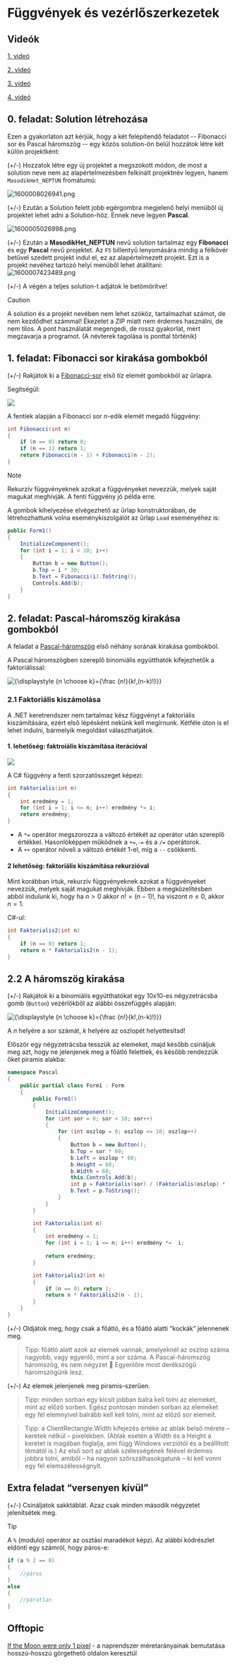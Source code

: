 # Függvények és vezérlőszerkezetek

## Videók

[1. videó](S1fgv1-1.m4v)

[2. videó](S1fgv2-2.m4v)

[3. videó](S1fgv3-3.m4v)

[4. videó](S1fgv4-4.m4v)

## 0. feladat: Solution létrehozása

Ezen a gyakorlaton azt kérjük, hogy a két felépítendő feladatot -- Fibonacci sor és Pascal háromszög -- egy közös solution-ön belül hozzátok létre két külön projektként:

(+/-) Hozzatok létre egy új projektet a megszokott módon, de most a solution neve nem az alapértelmezésben felkínált projektnév legyen, hanem `MasodikHet_NEPTUN` fromátumú:

![1600008026941.png](../../images/1600008026941.png)

(+/-) Ezután a Solution felett jobb egérgombra megjelenő helyi menüből új projektet lehet adni a Solution-höz. Ennek neve legyen **Pascal**.

![1600005026998.png](../../images/1600005026998.png)

(+/-) Ezután a **MasodikHet_NEPTUN** nevű solution tartalmaz egy **Fibonacci** és egy **Pascal** nevű projektet. Az `F5` billentyű lenyomására mindig a félkövér betűvel szedett projekt indul el, ez az alapértelmezett projekt. Ezt is a projekt nevéhez tartozó helyi menüből lehet átállítani:  
![1600007423489.png](../../images/1600007423489.png)

(+/-) A végén a teljes solution-t adjátok le betömörítve!

> [!CAUTION]
> A solution és a projekt nevében nem lehet szóköz, tartalmazhat számot, de nem kezdődhet számmal! Ékezetet a ZIP miatt nem érdemes használni, de nem tilos. A pont használatát megengedi, de rossz gyakorlat, mert megzavarja a programot. (A névterek tagolása is ponttal történik)

## 1. feladat: Fibonacci sor kirakása gombokból

(+/-)  Rakjátok ki a  [Fibonacci-sor](https://hu.wikipedia.org/wiki/Fibonacci-sz%C3%A1mok)  első tíz elemét gombokból az űrlapra. 

Segítségül:

![](https://wikimedia.org/api/rest_v1/media/math/render/svg/47f0f322e5c0d6f9ef56bd8236e4163f8816e870)


A fentiek alapján a Fibonacci sor *n*-edik elemét megadó függvény:

```csharp
int Fibonacci(int n)
{
    if (n == 0) return 0;
    if (n == 1) return 1;
    return Fibonacci(n - 1) + Fibonacci(n - 2);
}
```

> [!NOTE]
> Rekurzív függvényeknek azokat a függvényeket nevezzük, melyek saját magukat meghívják. A fenti függvény jó példa erre. 

A gombok kihelyezése elvégezhető az űrlap konstruktorában, de létrehozhattunk volna eseménykiszolgálót az űrlap `Load` eseményéhez is:

```csharp
public Form1()
{
    InitializeComponent();
    for (int i = 1; i < 10; i++)
    { 
        Button b = new Button();
        b.Top = i * 30;
        b.Text = Fibonacci(i).ToString();
        Controls.Add(b);
    }
}      
```

## 2. feladat: Pascal-háromszög kirakása gombokból

A feladat a  [Pascal-háromszög](https://hu.wikipedia.org/wiki/Pascal-h%C3%A1romsz%C3%B6g)  első néhány sorának kirakása gombokból.

A Pascal háromszögben szereplő binomiális együtthatók kifejezhetők a faktoriálissal:

![{\displaystyle {n \choose k}={\frac {n!}{k!\,(n-k)!}}}](https://wikimedia.org/api/rest_v1/media/math/render/svg/c42a41f48e94296543f7f82ae26e19f69cc73ece)

### 2.1 Faktoriális kiszámolása

A .NET keretrendszer nem tartalmaz kész függvényt a faktoriális kiszámítására, ezért első lépésként nekünk kell megírnunk. Kétféle úton is el lehet indulni, bármelyik megoldást választhatjátok.

#### 1. lehetőség: faktroiális kiszámítása iterációval

![](https://wikimedia.org/api/rest_v1/media/math/render/svg/4234ee890533fa15c15af33b07648b46ef87f08a)

A C# függvény a fenti szorzatösszeget képezi:

```csharp
int Faktorialis(int n)
{
    int eredmény = 1;
    for (int i = 1; i <= n; i++) eredmény *= i;
    return eredmény;
}

```

- A `*=` operátor megszorozza a változó értékét az operátor után szereplő értékkel. Hasonlóképpen működnek a `+=`,`-=` és a `/=` operátorok. 
- A `++` operátor növeli a változó értékét 1-el, míg a `--` csökkenti. 

#### 2 lehetőség: faktoriális kiszámítása rekurzióval

Mint korábban írtuk, rekurzív függvényeknek azokat a függvényeket nevezzük, melyek saját magukat meghívják. Ebben a megközelítésben abból indulunk ki, hogy ha $n>0$ akkor $n!=(n-1)!$, ha viszont $n\leq0$, akkor $n=1$. 

C#-ul:

```csharp
int Faktorialis2(int n)
{ 
    if (n == 0) return 1;
    return n * Faktorialis2(n - 1);            
}
```

## 2.2 A háromszög kirakása

(+/-)  Rakjátok ki a binomiális együtthatókat egy 10x10-es négyzetrácsba gomb (`Button`) vezérlőkből az alábbi összefüggés alapján:

![{\displaystyle {n \choose k}={\frac {n!}{k!\,(n-k)!}}}](https://wikimedia.org/api/rest_v1/media/math/render/svg/c42a41f48e94296543f7f82ae26e19f69cc73ece)

A _n_ helyére a sor számát, _k_ helyére az oszlopét helyettesítsd!
 
Először egy négyzetrácsba tesszük az elemeket, majd később csináljuk meg azt, hogy ne jelenjenek meg a főátló felettiek, és később rendezzük őket piramis alakba: 

```csharp
namespace Pascal
{
    public partial class Form1 : Form
    { 
        public Form1()
        {
            InitializeComponent();
            for (int sor = 0; sor < 10; sor++)
            {
                for (int oszlop = 0; oszlop <= 10; oszlop++)
                {
                    Button b = new Button();
                    b.Top = sor * 60;
                    b.Left = oszlop * 60;
                    b.Height = 60;
                    b.Width = 60;
                    this.Controls.Add(b);
                    int p = Faktorialis(sor) / (Faktorialis(oszlop) * (Faktorialis(sor-oszlop)));
                    b.Text = p.ToString();
                }
            }
        }

        int Faktorialis(int n)
        {
            int eredmény = 1;
            for (int i = 1; i <= n; i++) eredmény *=  i; 
                       
            return eredmény;
        }

        int Faktorialis2(int n)
        { 
            if (n == 0) return 1;
            return n * Faktoriális2(n - 1);            
        }
    }
} 
```

(+/-) Oldjátok meg, hogy csak a főátló, és a főátló alatti “kockák” jelennenek meg. 

> Tipp: főátló alatt azok az elemek vannak, amelyeknél az oszlop száma nagyobb, vagy egyenlő, mint a sor száma. A Pascal-háromszög háromszög, és nem négyzet  Egyenlőre most derékszögű háromszögünk lesz.

(+/-) Az elemek jelenjenek meg piramis-szerűen.

> Tipp: minden sorban egy kicsit jobban balra kell tolni az elemeket, mint az előző sorben. Egész pontosan minden sorban az elemeket egy fél elemnyivel balrább kell kell tolni, mint az előző sor elemeit.

> Tipp: a ClientRectangle.Width kifejezés értéke az ablak belső mérete – keretek nélkül – pixelekben. (Ablak esetén a Width és a Height a keretet is magában foglalja, ami függ Windows verziótól és a beállított témától is.) Az első sort az ablak szélességének felével érdemes jobbra tolni, amiből – ha nagyon szőrszálhasokgatunk – ki kell vonni egy fél elemszélességnyit.

## Extra feladat “versenyen kívül”

(+/-) Csináljatok sakktáblát. Azaz csak minden második négyzetet jelenítsétek meg.

> [!Tip]
> A `%` (modulo) operátor az osztási maradékot képzi. Az alábbi kódrészlet eldönti egy számról, hogy páros-e:

``` csharp
if (a % 2 == 0)
{
	//páros
}
else
{
	//páratlan
}
```

## Offtopic

[If the Moon were only 1 pixel](https://joshworth.com/dev/pixelspace/pixelspace_solarsystem.html) - a naprendszer méretarányainak bemutatása hosszú-hosszú görgethető oldalon keresztül


